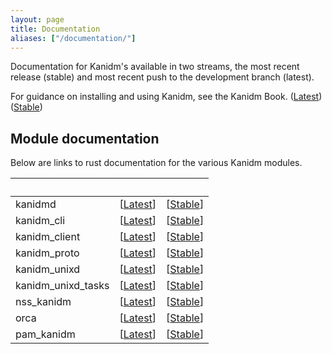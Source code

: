 ```yaml
---
layout: page
title: Documentation
aliases: ["/documentation/"]
---
```


Documentation for Kanidm's available in two streams, the most recent release (stable) and most
recent push to the development branch (latest).

For guidance on installing and using Kanidm, see the Kanidm Book.
([Latest](https://kanidm.github.io/kanidm/master/))
([Stable](https://kanidm.github.io/kanidm/stable/))

## Module documentation

Below are links to rust documentation for the various Kanidm modules.

| &nbsp; |  &nbsp; | &nbsp; | 
| --- | --- | --- |
| kanidmd | \[[Latest](https://kanidm.github.io/kanidm/master/rustdoc/kanidmd/)\] | \[[Stable](https://kanidm.github.io/kanidm/stable/rustdoc/kanidmd/)\] | 
| kanidm_cli | \[[Latest](https://kanidm.github.io/kanidm/master/rustdoc/kanidm_cli/)\] | \[[Stable](https://kanidm.github.io/kanidm/stable/rustdoc/kanidm_cli/)\] |
| kanidm_client | \[[Latest](https://kanidm.github.io/kanidm/master/rustdoc/kanidm_client/)\] | \[[Stable](https://kanidm.github.io/kanidm/stable/rustdoc/kanidm_cli/)\] |
| kanidm_proto | \[[Latest](https://kanidm.github.io/kanidm/master/rustdoc/kanidm_proto/)\] | \[[Stable](https://kanidm.github.io/kanidm/stable/rustdoc/kanidm_proto/)\] |
| kanidm_unixd | \[[Latest](https://kanidm.github.io/kanidm/master/rustdoc/kanidm_unixd/)\] | \[[Stable](https://kanidm.github.io/kanidm/stable/rustdoc/kanidm_unixd/)\] |
| kanidm_unixd_tasks | \[[Latest](https://kanidm.github.io/kanidm/master/rustdoc/kanidm_unixd_tasks/)\] | \[[Stable](https://kanidm.github.io/kanidm/stable/rustdoc/kanidm_unixd_tasks/)\] |
| nss_kanidm | \[[Latest](https://kanidm.github.io/kanidm/master/rustdoc/nss_kanidm/)\] | \[[Stable](https://kanidm.github.io/kanidm/stable/rustdoc/nss_kanidm/)\] |
| orca | \[[Latest](https://kanidm.github.io/kanidm/master/rustdoc/orca/)\] | \[[Stable](https://kanidm.github.io/kanidm/stable/rustdoc/orca/)\] |
| pam_kanidm | \[[Latest](https://kanidm.github.io/kanidm/master/rustdoc/pam_kanidm/)\] | \[[Stable](https://kanidm.github.io/kanidm/stable/rustdoc/pam_kanidm/)\] |

